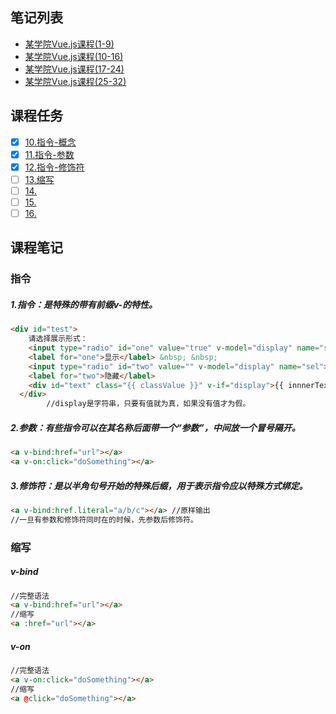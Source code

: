 ## 笔记列表
* [某学院Vue.js课程(1-9)](https://github.com/honglyan/demo/blob/master/Vue.js/vuejs1.0-advance-doc-1.md)  
* [某学院Vue.js课程(10-16)](https://github.com/honglyan/demo/blob/master/Vue.js/vuejs1.0-advance-doc-2.md)  
* [某学院Vue.js课程(17-24)](https://github.com/honglyan/demo/blob/master/Vue.js/vuejs1.0-advance-doc-3.md)
* [某学院Vue.js课程(25-32)](https://github.com/honglyan/demo/blob/master/Vue.js/vuejs1.0-advance-doc-4.md)


## 课程任务
- [x] [10.指令-概念](https://github.com/honglyan/demo/blob/master/Vue.js/vuejs1.0-advance-doc-2.md#指令)
- [x] [11.指令-参数](https://github.com/honglyan/demo/blob/master/Vue.js/vuejs1.0-advance-doc-2.md#指令)
- [x] [12.指令-修饰符](https://github.com/honglyan/demo/blob/master/Vue.js/vuejs1.0-advance-doc-2.md#指令)
- [ ] [13.缩写]()
- [ ] [14.]()
- [ ] [15.]()
- [ ] [16. ]()

## 课程笔记  
### 指令
##### 1.指令：是特殊的带有前缀v-的特性。
```html
<div id="test">
    请选择展示形式：
    <input type="radio" id="one" value="true" v-model="display" name="sel">
    <label for="one">显示</label> &nbsp; &nbsp;
    <input type="radio" id="two" value="" v-model="display" name="sel">
    <label for="two">隐藏</label>
    <div id="text" class="{{ classValue }}" v-if="display">{{ innnerText }}</div>
  </div>
        //display是字符串，只要有值就为真，如果没有值才为假。
```
##### 2.参数：有些指令可以在其名称后面带一个“参数”，中间放一个冒号隔开。 
```html
<a v-bind:href="url"></a>
<a v-on:click="doSomething"></a>
```
##### 3.修饰符：是以半角句号开始的特殊后缀，用于表示指令应以特殊方式绑定。
```html
<a v-bind:href.literal="a/b/c"></a> //原样输出
//一旦有参数和修饰符同时在的时候，先参数后修饰符。
```
### 缩写
##### v-bind
```html
//完整语法
<a v-bind:href="url"></a>
//缩写
<a :href="url"></a>
```
##### v-on  
```html
//完整语法
<a v-on:click="doSomething"></a>
//缩写
<a @click="doSomething"></a>
```

